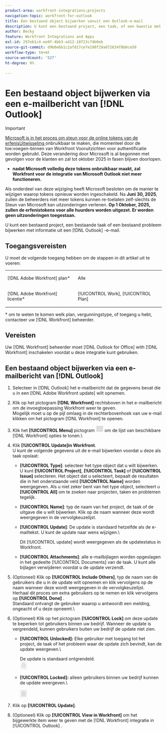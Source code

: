 ```yaml
---
product-area: workfront-integrations;projects
navigation-topic: workfront-for-outlook
title: Een bestaand object bijwerken vanuit een Outlook-e-mail
description: U kunt een bestaand project, een taak, of een kwestie met informatie van een e-mail van Vooruitzichten bijwerken.
author: Becky
feature: Workfront Integrations and Apps
exl-id: 297eb1c4-ee9f-4bb3-a412-18f23c74b0eb
source-git-commit: d9b0e6b1c2afd17cefe190f29a072634f0b0ce50
workflow-type: tm+mt
source-wordcount: '527'
ht-degree: 0%

---
```


# Een bestaand object bijwerken via een e-mailbericht van [!DNL Outlook]

>[!IMPORTANT]
>
>[ Microsoft is in het proces om steun voor de online tokens van de erfenisUitwisseling ](https://learn.microsoft.com/en-us/office/dev/add-ins/outlook/faq-nested-app-auth-outlook-legacy-tokens) onbruikbaar te maken, die momenteel door de toe:voegen-binnen van Workfront Vooruitzichten voor authentificatie worden gebruikt. Deze verandering door Microsoft is al begonnen met gevolgen voor de klanten en zal tot oktober 2025 in fasen blijven doorlopen.
>
>* **nadat Microsoft volledig deze tokens onbruikbaar maakt, zal Workfront voor de integratie van Microsoft Outlook niet meer functioneren.**
>
>Als onderdeel van deze wijziging heeft Microsoft besloten om de manier te wijzigen waarop tokens opnieuw worden ingeschakeld. Na **Juni 30, 2025**, zullen de beheerders niet meer tokens kunnen re-toelaten zelf-slechts de Steun van Microsoft kan uitzonderingen verlenen. **Op 1 Oktober, 2025, zullen de erfenistokens voor alle huurders worden uitgezet. Er worden geen uitzonderingen toegestaan.**

U kunt een bestaand project, een bestaande taak of een bestaand probleem bijwerken met informatie uit een [!DNL Outlook] -e-mail.

## Toegangsvereisten

U moet de volgende toegang hebben om de stappen in dit artikel uit te voeren:

<table style="table-layout:auto"> 
 <col> 
 <col> 
 <tbody> 
  <tr> 
   <td role="rowheader">[!DNL Adobe Workfront] plan*</td> 
   <td> <p>Alle</p> </td> 
  </tr> 
  <tr> 
   <td role="rowheader">[!DNL Adobe Workfront] licentie*</td> 
   <td> <p>[!UICONTROL Work], [!UICONTROL Plan]</p> </td> 
  </tr> 
 </tbody> 
</table>

&#42; om te weten te komen welk plan, vergunningstype, of toegang u hebt, contacteer uw [!DNL Workfront] beheerder.

## Vereisten

Uw [!DNL Workfront] beheerder moet [!DNL Outlook for Office] with [!DNL Workfront] inschakelen voordat u deze integratie kunt gebruiken.

## Een bestaand object bijwerken via een e-mailbericht van [!DNL Outlook]

1. Selecteer in [!DNL Outlook] het e-mailbericht dat de gegevens bevat die u in een [!DNL Adobe Workfront update] wilt opnemen.
1. Klik op het pictogram **[!DNL Workfront]** rechtsboven in het e-mailbericht om de invoegtoepassing Workfront weer te geven.\
   Mogelijk moet u op de pijl omlaag in de rechterbovenhoek van uw e-mail klikken om het pictogram [!DNL Workfront] te openen.

1. Klik het **[!UICONTROL Menu]** pictogram ![ o365_addin_menu_icon.png ](assets/o365-addin-menu2-icon.png) om de lijst van beschikbare [!DNL Workfront] opties te tonen.\


1. Klik **[!UICONTROL Update]in Workfront**.\
   U kunt de volgende gegevens uit de e-mail bijwerken voordat u deze als taak opslaat:

   * **[!UICONTROL Type]**: selecteer het type object dat u wilt bijwerken. U kunt **[!UICONTROL Project]**, **[!UICONTROL Task]** of **[!UICONTROL Issue]** selecteren. Het object dat u selecteert, bepaalt de resultaten die in het onderstaande veld **[!UICONTROL Name]** worden weergegeven. Als u niet zeker bent van het type object, selecteert u **[!UICONTROL All]** om te zoeken naar projecten, taken en problemen tegelijk.

   * **[!UICONTROL Name]**: typ de naam van het project, de taak of de uitgave die u wilt bijwerken. Klik op de naam wanneer deze wordt weergegeven in de vervolgkeuzelijst.
   * **[!UICONTROL Update]**: De update is standaard hetzelfde als de e-mailtekst. U kunt de update naar wens wijzigen.\

     Dit [!UICONTROL update] wordt weergegeven als de updatestatus in Workfront.

   * **[!UICONTROL Attachments]**: alle e-mailbijlagen worden opgeslagen in het gedeelte [!UICONTROL Documents] van de taak. U kunt alle bijlagen verwijderen voordat u de update verzendt.

1. (Optioneel) Klik op **[!UICONTROL Include Others]**, typ de naam van de gebruikers die u in de update wilt opnemen en klik vervolgens op de naam wanneer deze wordt weergegeven in de vervolgkeuzelijst.\
   Herhaal dit proces om extra gebruikers op te nemen en klik vervolgens op **[!UICONTROL Done]** .\
   Standaard ontvangt de gebruiker waarop u antwoordt een melding, ongeacht of u deze opneemt.\

1. (Optioneel) Klik op het pictogram **[!UICONTROL Lock]** om deze update te beperken tot gebruikers binnen uw bedrijf. Wanneer de update is vergrendeld, kunnen gebruikers buiten uw bedrijf de update niet zien.

   * **[!UICONTROL Unlocked]:** Elke gebruiker met toegang tot het project, de taak of het probleem waar de update zich bevindt, kan de update weergeven.\

     De update is standaard ontgrendeld.\
      ![ o365_addin_unlock.png ](assets/o365-addin-unlock.png)

   * **[!UICONTROL Locked]:** alleen gebruikers binnen uw bedrijf kunnen de update weergeven.\

     ![ o365_addin_lock.png ](assets/o365-addin-lock.png)

1. Klik op **[!UICONTROL Update]**.
1. (Optioneel) Klik op **[!UICONTROL View in Workfront]** om het bijgewerkte item weer te geven met de [!DNL Workfront] integratie in [!UICONTROL Outlook] .
